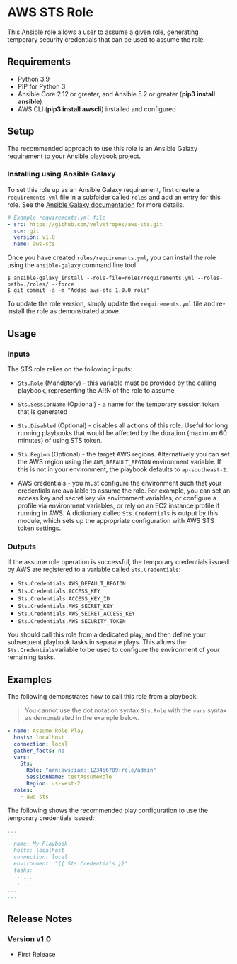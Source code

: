 # AWS STS Role

This Ansible role allows a user to assume a given role, generating temporary security credentials that can be used to assume the role.

## Requirements

- Python 3.9
- PIP for Python 3
- Ansible Core 2.12 or greater, and Ansible 5.2 or greater (**pip3 install ansible**)
- AWS CLI (**pip3 install awscli**) installed and configured

## Setup

The recommended approach to use this role is an Ansible Galaxy requirement to your Ansible playbook project.

### Installing using Ansible Galaxy

To set this role up as an Ansible Galaxy requirement, first create a `requirements.yml` file in a subfolder called `roles` and add an entry for this role.  See the [Ansible Galaxy documentation](http://docs.ansible.com/ansible/galaxy.html#installing-multiple-roles-from-a-file) for more details.

```yml
# Example requirements.yml file
- src: https://github.com/velvetropes/aws-sts.git
  scm: git
  version: v1.0
  name: aws-sts
```

Once you have created `roles/requirements.yml`, you can install the role using the `ansible-galaxy` command line tool.

```
$ ansible-galaxy install --role-file=roles/requirements.yml --roles-path=./roles/ --force
$ git commit -a -m "Added aws-sts 1.0.0 role"
```

To update the role version, simply update the `requirements.yml` file and re-install the role as demonstrated above.

## Usage

### Inputs

The STS role relies on the following inputs:

- `Sts.Role` (Mandatory) - this variable must be provided by the calling playbook, representing the ARN of the role to assume

- `Sts.SessionName` (Optional) - a name for the temporary session token that is generated

- `Sts.Disabled` (Optional) - disables all actions of this role.  Useful for long running playbooks that would be affected by the duration (maximum 60 minutes) of using STS token.

- `Sts.Region` (Optional) - the target AWS regions.  Alternatively you can set the AWS region using the `AWS_DEFAULT_REGION` environment variable.  If this is not in your environment, the playbook defaults to `ap-southeast-2`.

- AWS credentials - you must configure the environment such that your credentials are available to assume the role.  For example, you can set an access key and secret key via environment variables, or configure a profile via environment variables, or rely on an EC2 instance profile if running in AWS.  A dictionary called `Sts.Credentials` is output by this module, which sets up the appropriate configuration with AWS STS token settings.

### Outputs

If the assume role operation is successful, the temporary credentials issued by AWS are registered to a variable called `Sts.Credentials`:

- `Sts.Credentials.AWS_DEFAULT_REGION`
- `Sts.Credentials.ACCESS_KEY`
- `Sts.Credentials.ACCESS_KEY_ID`
- `Sts.Credentials.AWS_SECRET_KEY`
- `Sts.Credentials.AWS_SECRET_ACCESS_KEY`
- `Sts.Credentials.AWS_SECURITY_TOKEN`

You should call this role from a dedicated play, and then define your subsequent playbook tasks in separate plays.  This allows the `Sts.Credentials`variable to be used to configure the environment of your remaining tasks.


## Examples

The following demonstrates how to call this role from a playbook:

> You cannot use the dot notation syntax `Sts.Role` with the `vars` syntax as demonstrated in the example below.

```yaml
- name: Assume Role Play
  hosts: localhost
  connection: local
  gather_facts: no
  vars:
    Sts:
      Role: "arn:aws:iam::123456789:role/admin"
      SessionName: testAssumeRole
      Region: us-west-2
  roles:
    - aws-sts
```

The following shows the recommended play configuration to use the temporary credentials issued:

```yaml
...
...
- name: My Playbook
  hosts: localhost
  connection: local
  environment: "{{ Sts.Credentials }}"
  tasks:
   - ...
   - ...
...
...
```

## Release Notes

### Version v1.0

- First Release